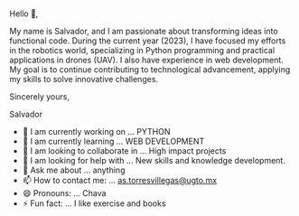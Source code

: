 ### 
Hello 👋,

My name is Salvador, and I am passionate about transforming ideas into functional code. During the current year (2023), I have focused my efforts in the robotics world, specializing in Python programming and practical applications in drones (UAV). I also have experience in web development. My goal is to continue contributing to technological advancement, applying my skills to solve innovative challenges.

Sincerely yours,

Salvador

- 🔭 I am currently working on ...               PYTHON
- 🌱 I am currently learning ...                 WEB DEVELOPMENT
- 👯 I am looking to collaborate in ...          High impact projects
- 🤔 I am looking for help with ...              New skills and knowledge development.
- 💬 Ask me about ...                            anything
- 📫 How to contact me: ...                      as.torresvillegas@ugto.mx
- 😄 Pronouns: ...                               Chava
- ⚡ Fun fact: ...                               I like exercise and books
